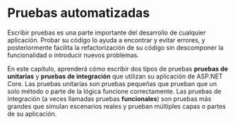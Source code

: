 # Pruebas automatizadas
Escribir pruebas es una parte importante del desarrollo de cualquier aplicación. Probar su código lo ayuda a encontrar y evitar errores, y posteriormente facilita la refactorización de su código sin descomponer la funcionalidad o introducir nuevos problemas.

En este capítulo, aprenderá cómo escribir dos tipos de pruebas **pruebas de unitarias** y **pruebas de integración** que utilizan su aplicación de ASP.NET Core. Las pruebas unitarias son pruebas pequeñas que prueban que un solo método o parte de la lógica funcione correctamente. Las pruebas de integración (a veces llamadas pruebas **funcionales**) son pruebas más grandes que simulan escenarios reales y prueban múltiples capas o partes de su aplicación.
